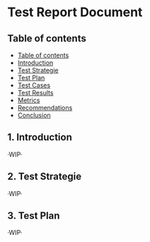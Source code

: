 # Test Report Document

## Table of contents

- [Table of contents]()
- [Introduction]()
- [Test Strategie]()
- [Test Plan]()
- [Test Cases]()
- [Test Results]()
- [Metrics]()
- [Recommendations]()
- [Conclusion]()


## 1. Introduction

·WIP·

## 2. Test Strategie

·WIP·

## 3. Test Plan

·WIP·
